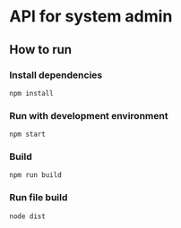 # API for system admin
## How to run
### Install dependencies 
`npm install`

### Run with development environment 
`npm start`


### Build
`npm run build` 
### Run file build
`node dist`